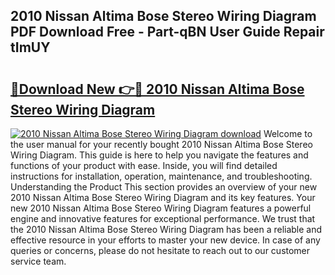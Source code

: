 ## 2010 Nissan Altima Bose Stereo Wiring Diagram PDF Download Free - Part-qBN User Guide Repair tImUY

# <h2><a href="http://dfh6pa1.blite.top/?on=2010+Nissan+Altima+Bose+Stereo+Wiring+Diagram">🔗Download New 👉🔴 2010 Nissan Altima Bose Stereo Wiring Diagram</a></h2>

[![2010 Nissan Altima Bose Stereo Wiring Diagram download](https://i.imgur.com/lujVjoI.png)](http://dfh6pa1.blite.top/?on=2010+Nissan+Altima+Bose+Stereo+Wiring+Diagram)
Welcome to the user manual for your recently bought 2010 Nissan Altima Bose Stereo Wiring Diagram. This guide is here to help you navigate the features and functions of your product with ease. Inside, you will find detailed instructions for installation, operation, maintenance, and troubleshooting. Understanding the Product This section provides an overview of your new 2010 Nissan Altima Bose Stereo Wiring Diagram and its key features. Your new 2010 Nissan Altima Bose Stereo Wiring Diagram features a powerful engine and innovative features for exceptional performance. We trust that the 2010 Nissan Altima Bose Stereo Wiring Diagram has been a reliable and effective resource in your efforts to master your new device. In case of any queries or concerns, please do not hesitate to reach out to our customer service team.
